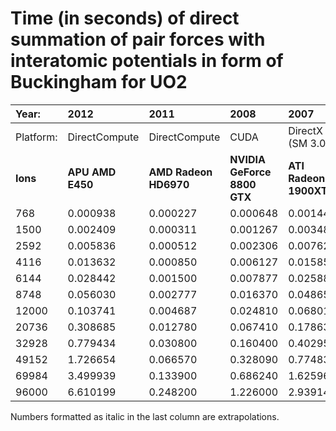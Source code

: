 # Time (in seconds) of direct summation of pair forces with interatomic potentials in form of Buckingham for UO2 #

| Year: | 2012 | 2011 | 2008 | 2007 |
|:------|:-----|:-----|:-----|:-----|
| Platform: | DirectCompute | DirectCompute | CUDA | DirectX 9 (SM 3.0) | .NET Framework 4.0 |
| **Ions** | **APU AMD E450** | **AMD Radeon HD6970** | **NVIDIA GeForce 8800 GTX** | **ATI Radeon 1900XT** | **CPU Intel Core2 Quad Q9550** |
| 768   | 0.000938 | 0.000227 | 0.000648 | 0.001440 | 0.0176 |
| 1500  | 0.002409 | 0.000311 | 0.001267 | 0.003480 | 0.0677 |
| 2592  | 0.005836 | 0.000512 | 0.002306 | 0.007620 | 0.2044 |
| 4116  | 0.013632 | 0.000850 | 0.006127 | 0.015850 | 0.5218 |
| 6144  | 0.028442 | 0.001500 | 0.007877 | 0.025880 | 1.1698 |
| 8748  | 0.056030 | 0.002777 | 0.016370 | 0.048650 | 2.3439 |
| 12000 | 0.103741 | 0.004687 | 0.024810 | 0.068010 | 4.4243 |
| 20736 | 0.308685 | 0.012780 | 0.067410 | 0.178630 | 13.200 |
| 32928 | 0.779434 | 0.030800 | 0.160400 | 0.402950 | _33.3_ |
| 49152 | 1.726654 | 0.066570 | 0.328090 | 0.774830 | _74.2_ |
| 69984 | 3.499939 | 0.133900 | 0.686240 | 1.625960 | _150_ |
| 96000 | 6.610199 | 0.248200 | 1.226000 | 2.939140 | _283_ |

Numbers formatted as italic in the last column are extrapolations.